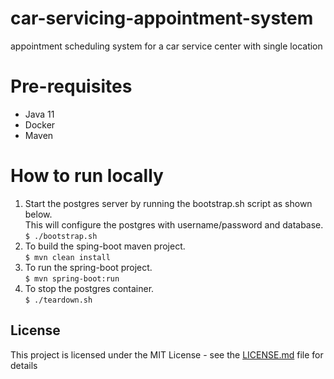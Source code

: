 # car-servicing-appointment-system
appointment scheduling system for a car service center with single location


# Pre-requisites 

* Java 11
* Docker 
* Maven


# How to run locally

1. Start the postgres server by running the bootstrap.sh script as shown below.  
   This will configure the postgres with username/password and database.  
   `$ ./bootstrap.sh`
2. To build the sping-boot maven project.  
   `$ mvn clean install`
3. To run the spring-boot project.  
   `$ mvn spring-boot:run`
4. To stop the postgres container.  
    `$ ./teardown.sh`


## License

This project is licensed under the MIT License - see the [LICENSE.md](LICENSE.md) file for details
